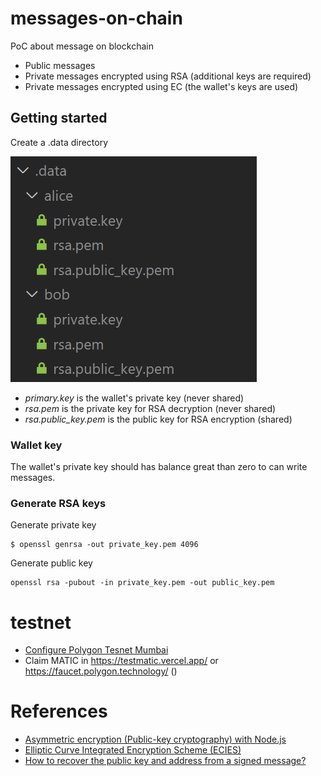 # messages-on-chain
PoC about message on blockchain
* Public messages
* Private messages encrypted using RSA (additional keys are required)
* Private messages encrypted using EC (the wallet's keys are used)

## Getting started
Create a .data directory

![.data foder structure](doc/images/data-folder.png)

* *primary.key* is the wallet's private key (never shared)
* *rsa.pem* is the private key for RSA decryption (never shared)
* *rsa.public_key.pem* is the public key for RSA encryption  (shared)

### Wallet key
The wallet's private key should has balance great than zero to can write messages.
### Generate RSA keys
Generate private key

    $ openssl genrsa -out private_key.pem 4096

Generate public key

    openssl rsa -pubout -in private_key.pem -out public_key.pem

# testnet
* [Configure Polygon Tesnet Mumbai](https://docs.polygon.technology/docs/develop/network-details/network/)
* Claim MATIC in https://testmatic.vercel.app/ or https://faucet.polygon.technology/ ()

# References
* [Asymmetric encryption (Public-key cryptography) with Node.js](https://whyboobo.com/devops/tutorials/asymmetric-encryption-with-nodejs/)
* [Elliptic Curve Integrated Encryption Scheme (ECIES)](https://github.com/bitchan/eccrypto#ecies)
* [How to recover the public key and address from a signed message?](https://github.com/ethers-io/ethers.js/issues/447)